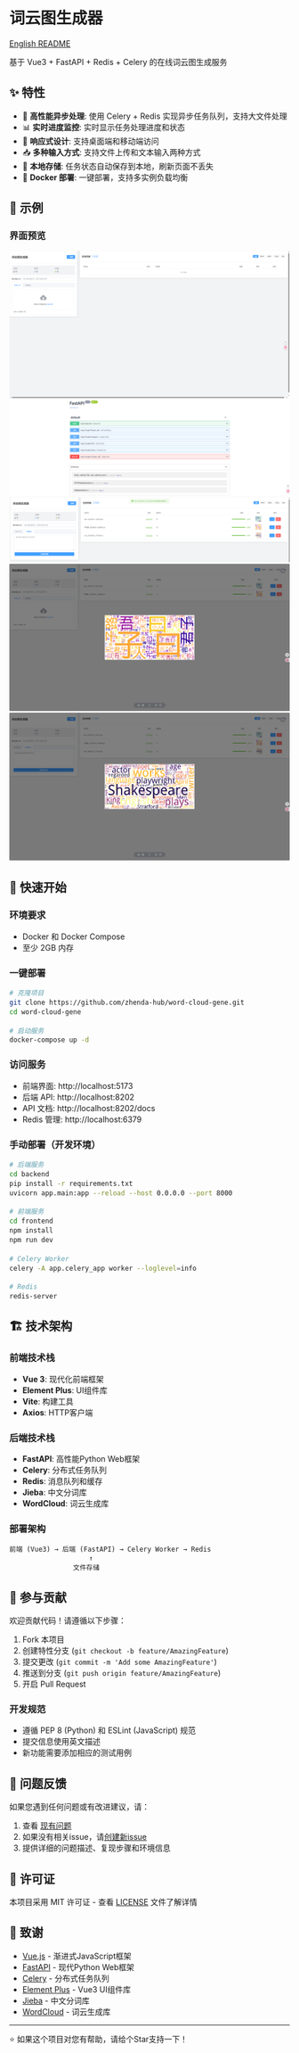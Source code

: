 # 词云图生成器

[English README](./README.en.md)


基于 Vue3 + FastAPI + Redis + Celery 的在线词云图生成服务

## ✨ 特性

- 🚀 **高性能异步处理**: 使用 Celery + Redis 实现异步任务队列，支持大文件处理
- 📊 **实时进度监控**: 实时显示任务处理进度和状态
- 📱 **响应式设计**: 支持桌面端和移动端访问
- 📥 **多种输入方式**: 支持文件上传和文本输入两种方式
- 💾 **本地存储**: 任务状态自动保存到本地，刷新页面不丢失
- 🐳 **Docker 部署**: 一键部署，支持多实例负载均衡

## 🎯 示例

### 界面预览

![ui](./images/ui.png)
![api](./images/api.png)
![项目列表](./images/list.png)
![中文词云图](./images/chinese.png)
![英文词云图](./images/english.png)

## 🚀 快速开始

### 环境要求
- Docker 和 Docker Compose
- 至少 2GB 内存

### 一键部署
```bash
# 克隆项目
git clone https://github.com/zhenda-hub/word-cloud-gene.git
cd word-cloud-gene

# 启动服务
docker-compose up -d
```

### 访问服务
- 前端界面: http://localhost:5173
- 后端 API: http://localhost:8202
- API 文档: http://localhost:8202/docs
- Redis 管理: http://localhost:6379

### 手动部署（开发环境）
```bash
# 后端服务
cd backend
pip install -r requirements.txt
uvicorn app.main:app --reload --host 0.0.0.0 --port 8000

# 前端服务  
cd frontend
npm install
npm run dev

# Celery Worker
celery -A app.celery_app worker --loglevel=info

# Redis
redis-server
```

## 🏗️ 技术架构

### 前端技术栈
- **Vue 3**: 现代化前端框架
- **Element Plus**: UI组件库
- **Vite**: 构建工具
- **Axios**: HTTP客户端

### 后端技术栈
- **FastAPI**: 高性能Python Web框架
- **Celery**: 分布式任务队列
- **Redis**: 消息队列和缓存
- **Jieba**: 中文分词库
- **WordCloud**: 词云生成库

### 部署架构
```
前端 (Vue3) → 后端 (FastAPI) → Celery Worker → Redis
                    ↑
                文件存储
```

## 🤝 参与贡献

欢迎贡献代码！请遵循以下步骤：

1. Fork 本项目
2. 创建特性分支 (`git checkout -b feature/AmazingFeature`)
3. 提交更改 (`git commit -m 'Add some AmazingFeature'`)
4. 推送到分支 (`git push origin feature/AmazingFeature`)
5. 开启 Pull Request

### 开发规范
- 遵循 PEP 8 (Python) 和 ESLint (JavaScript) 规范
- 提交信息使用英文描述
- 新功能需要添加相应的测试用例

## 🐛 问题反馈

如果您遇到任何问题或有改进建议，请：

1. 查看 [现有问题](https://github.com/zhenda-hub/word-cloud-gene/issues)
2. 如果没有相关issue，请[创建新issue](https://github.com/zhenda-hub/word-cloud-gene/issues/new)
3. 提供详细的问题描述、复现步骤和环境信息

## 📄 许可证

本项目采用 MIT 许可证 - 查看 [LICENSE](LICENSE) 文件了解详情

## 🙏 致谢

- [Vue.js](https://vuejs.org/) - 渐进式JavaScript框架
- [FastAPI](https://fastapi.tiangolo.com/) - 现代Python Web框架
- [Celery](https://docs.celeryq.dev/) - 分布式任务队列
- [Element Plus](https://element-plus.org/) - Vue3 UI组件库
- [Jieba](https://github.com/fxsjy/jieba) - 中文分词库
- [WordCloud](https://github.com/amueller/word_cloud) - 词云生成库

---

⭐ 如果这个项目对您有帮助，请给个Star支持一下！
